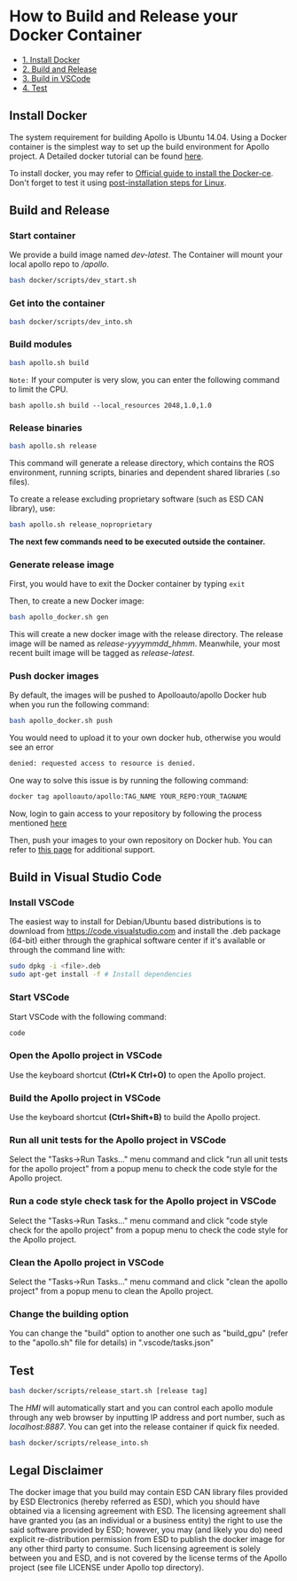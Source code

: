 # How to Build and Release your Docker Container

* [1. Install Docker](#docker)
* [2. Build and Release](#build_release)
* [3. Build in VSCode](#build_in_vscode)
* [4. Test](#test)

## <span id="docker">Install Docker</span>
The system requirement for building Apollo is Ubuntu 14.04. Using a Docker container is the simplest way to set up the build environment for Apollo project. A Detailed docker tutorial can be found [here](https://docs.docker.com/).

To install docker, you may refer to
[Official guide to install the Docker-ce](https://docs.docker.com/install/linux/docker-ce/ubuntu).
Don't forget to test it using 
[post-installation steps for Linux](https://docs.docker.com/install/linux/linux-postinstall).

## <span id="build_release">Build and Release</span>
### Start container
We provide a build image named *dev-latest*. The Container will mount your local apollo repo to */apollo*.
```bash
bash docker/scripts/dev_start.sh
```
### Get into the container
```bash
bash docker/scripts/dev_into.sh
```
### Build modules
```bash
bash apollo.sh build
```
`Note:` If your computer is very slow, you can enter the following command to limit the CPU.

```
bash apollo.sh build --local_resources 2048,1.0,1.0
```

### Release binaries

```bash
bash apollo.sh release
```
This command will generate a release directory, which contains the ROS environment, running scripts, binaries and dependent shared libraries (.so files).

To create a release excluding proprietary software (such as ESD CAN library), use:
```bash
bash apollo.sh release_noproprietary
```
 **The next few commands need to be executed outside the container.** 

### Generate release image
 First, you would have to exit the Docker container by typing ```exit```

 Then, to create a new Docker image:

```bash
bash apollo_docker.sh gen
```
This will create a new docker image with the release directory. The release image will be named as *release-yyyymmdd_hhmm*. Meanwhile, your most recent built image will be tagged as *release-latest*. 

### Push docker images
By default, the images will be pushed to Apolloauto/apollo Docker hub when you run the following command:
```bash
bash apollo_docker.sh push
```
You would need to upload it to your own docker hub, otherwise you would see an error
```bash
denied: requested access to resource is denied.
```
One way to solve this issue is by running the following command:
```bash
docker tag apolloauto/apollo:TAG_NAME YOUR_REPO:YOUR_TAGNAME
```
Now, login to gain access to your repository by following the process mentioned [here](https://docs.docker.com/engine/reference/commandline/login/#options)

Then, push your images to your own repository on Docker hub. You can refer to [this page](https://ropenscilabs.github.io/r-docker-tutorial/04-Dockerhub.html) for additional support.

## <span id="build_in_vscode">Build in Visual Studio Code</span>
### Install VSCode
The easiest way to install for Debian/Ubuntu based distributions is to download from  https://code.visualstudio.com and install the .deb package (64-bit) either through the graphical software center if it's available or through the command line with:
```bash
sudo dpkg -i <file>.deb
sudo apt-get install -f # Install dependencies
```
### Start VSCode
Start VSCode with the following command: 
```bash
code
```
### Open the Apollo project in VSCode
Use the keyboard shortcut **(Ctrl+K Ctrl+O)** to open the Apollo project. 
### Build the Apollo project in VSCode
Use the keyboard shortcut **(Ctrl+Shift+B)** to build the Apollo project. 
### Run all unit tests for the Apollo project in VSCode
Select the "Tasks->Run Tasks..." menu command and click "run all unit tests for the apollo project" from a popup menu to check the code style for the Apollo project. 
### Run a code style check task for the Apollo project in VSCode
Select the "Tasks->Run Tasks..." menu command and click "code style check for the apollo project" from a popup menu to check the code style for the Apollo project. 
### Clean the Apollo project in VSCode
Select the "Tasks->Run Tasks..." menu command and click "clean the apollo project" from a popup menu to clean the Apollo project. 
### Change the building option
 You can change the "build" option to another one such as "build_gpu" (refer to the "apollo.sh" file for details) in ".vscode/tasks.json"

## <span id="test">Test</span>
```bash
bash docker/scripts/release_start.sh [release tag]
```
The *HMI* will automatically start and you can control each apollo module through any web browser by inputting IP address and port number, such as *localhost:8887*. You can get into the release container if quick fix needed.
```bash
bash docker/scripts/release_into.sh
```

## Legal Disclaimer
The docker image that you build may contain ESD CAN library files provided by ESD Electronics (hereby referred as ESD), which you should have obtained via a licensing agreement with ESD. The licensing agreement shall have granted you (as an individual or a business entity) the right to use the said software provided by ESD; however, you may (and likely you do) need explicit re-distribution permission from ESD to publish the docker image for any other third party to consume. Such licensing agreement is solely between you and ESD, and is not covered by the license terms of the Apollo project (see file LICENSE under Apollo top directory).
